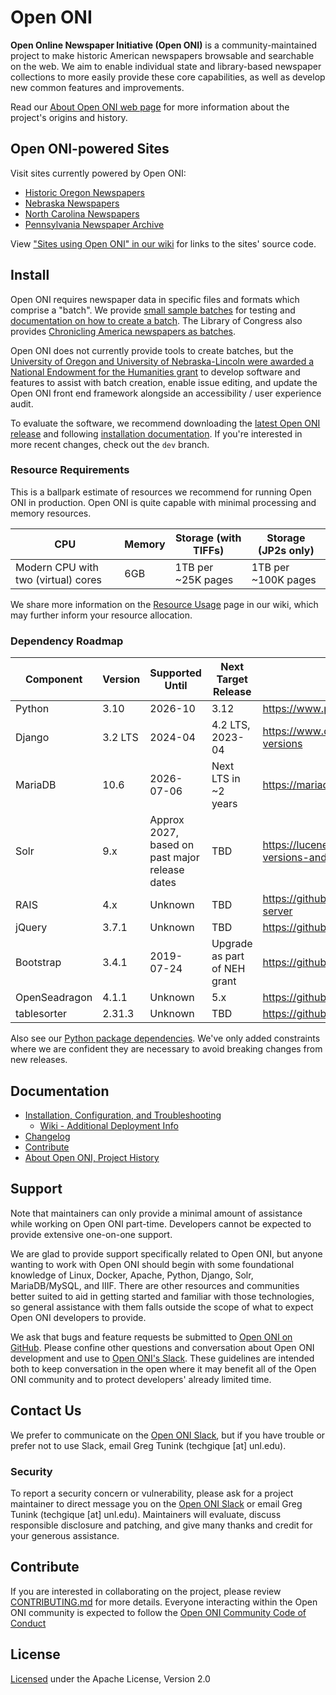 # Open ONI
**Open Online Newspaper Initiative (Open ONI)** is a community-maintained
project to make historic American newspapers browsable and searchable on the
web. We aim to enable individual state and library-based newspaper collections
to more easily provide these core capabilities, as well as develop new common
features and improvements.

Read our [About Open ONI web page](https://open-oni.github.io/about/) for more
information about the project's origins and history.

## Open ONI-powered Sites
Visit sites currently powered by Open ONI:

- [Historic Oregon Newspapers](https://oregonnews.uoregon.edu/)
- [Nebraska Newspapers](https://nebnewspapers.unl.edu/)
- [North Carolina Newspapers](https://www.digitalnc.org/collections/newspapers/)
- [Pennsylvania Newspaper Archive](https://panewsarchive.psu.edu/)

View ["Sites using Open ONI" in our
wiki](https://github.com/open-oni/open-oni/wiki/Sites-Using-Open-ONI) for links
to the sites' source code.

## Install
Open ONI requires newspaper data in specific files and formats which comprise a
"batch". We provide [small sample
batches](https://github.com/open-oni/sample-data) for testing and [documentation
on how to create a
batch](https://github.com/open-oni/open-oni/wiki/Create-Your-Own-Batch). The
Library of Congress also provides [Chronicling America newspapers as
batches](https://chroniclingamerica.loc.gov/batches/).

Open ONI does not currently provide tools to create batches, but the [University
of Oregon and University of Nebraska-Lincoln were awarded a National Endowment
for the Humanities grant](https://library.uoregon.edu/node/7671) to develop
software and features to assist with batch creation, enable issue editing, and
update the Open ONI front end framework alongside an accessibility / user
experience audit.

To evaluate the software, we recommend downloading the [latest Open ONI
release](https://github.com/open-oni/open-oni/releases) and following [installation documentation](https://github.com/open-oni/open-oni/tree/main/docs#installation-and-updating). If you're interested in more recent changes, check out the `dev` branch.

### Resource Requirements

This is a ballpark estimate of resources we recommend for running Open ONI in
production. Open ONI is quite capable with minimal processing and memory
resources.

CPU | Memory | Storage (with TIFFs) | Storage (JP2s only)
----|--------|----------------------|--------------------
Modern CPU with two (virtual) cores | 6GB | 1TB per ~25K pages| 1TB per ~100K pages

We share more information on the [Resource
Usage](https://github.com/open-oni/open-oni/wiki/Resource-Usage) page in our
wiki, which may further inform your resource allocation.

### Dependency Roadmap

Component | Version | Supported Until | Next Target Release | Documentation
----------|---------|-----------------|---------------------|--------------
Python | 3.10 | 2026-10 | 3.12 | https://www.python.org/downloads/
Django | 3.2 LTS | 2024-04 | 4.2 LTS, 2023-04 | https://www.djangoproject.com/download/#supported-versions
MariaDB | 10.6 | 2026-07-06 | Next LTS in ~2 years | https://mariadb.org/about/#maintenance-policy
Solr | 9.x | Approx 2027, based on past major release dates | TBD | https://lucene.apache.org/solr/downloads.html#about-versions-and-support
RAIS | 4.x | Unknown | TBD | https://github.com/uoregon-libraries/rais-image-server
jQuery | 3.7.1 | Unknown | TBD | https://github.com/jquery/jquery/wiki/Roadmap
Bootstrap | 3.4.1 | 2019-07-24 | Upgrade as part of NEH grant | https://github.com/twbs/release
OpenSeadragon | 4.1.1 | Unknown | 5.x | https://github.com/openseadragon/openseadragon
tablesorter | 2.31.3 | Unknown | TBD | https://github.com/Mottie/tablesorter/wiki/Changes

Also see our [Python package
dependencies](https://github.com/open-oni/open-oni/blob/dev/requirements.txt).
We've only added constraints where we are confident they are necessary to avoid
breaking changes from new releases.

## Documentation
- [Installation, Configuration, and
  Troubleshooting](https://github.com/open-oni/open-oni/tree/dev/docs)
  - [Wiki - Additional Deployment Info](https://github.com/open-oni/open-oni/wiki)
- [Changelog](https://github.com/open-oni/open-oni/tree/dev/CHANGELOG.md)
- [Contribute](https://github.com/open-oni/open-oni/tree/dev/CONTRIBUTING.md)
- [About Open ONI, Project History](https://open-oni.github.io/)

## Support
Note that maintainers can only provide a minimal amount of assistance while
working on Open ONI part-time. Developers cannot be expected to provide
extensive one-on-one support.

We are glad to provide support specifically related to Open ONI, but anyone
wanting to work with Open ONI should begin with some foundational knowledge of
Linux, Docker, Apache, Python, Django, Solr, MariaDB/MySQL, and IIIF. There are
other resources and communities better suited to aid in getting started and
familiar with those technologies, so general assistance with them falls outside
the scope of what to expect Open ONI developers to provide.

We ask that bugs and feature requests be submitted to [Open ONI on
GitHub](https://github.com/open-oni/open-oni/issues). Please confine other
questions and conversation about Open ONI development and use to [Open ONI's
Slack](https://join.slack.com/t/open-oni/shared_invite/enQtMzg5MDg5NjU5MDU2LTA4MmViOTkxZDliZWZmM2FlMGU5ODZjNDU0OWQxYzIzMTY1YmFlMWEzZDFkNDNjZmYxYzUyMmMwZjlkMjU1MGE).
These guidelines are intended both to keep conversation in the open where it may
benefit all of the Open ONI community and to protect developers' already limited
time.

## Contact Us
We prefer to communicate on the [Open ONI
Slack](https://join.slack.com/t/open-oni/shared_invite/enQtMzg5MDg5NjU5MDU2LTA4MmViOTkxZDliZWZmM2FlMGU5ODZjNDU0OWQxYzIzMTY1YmFlMWEzZDFkNDNjZmYxYzUyMmMwZjlkMjU1MGE),
but if you have trouble or prefer not to use Slack, email Greg Tunink (techgique
[at] unl.edu).

### Security
To report a security concern or vulnerability, please ask for a project
maintainer to direct message you on the [Open ONI
Slack](https://join.slack.com/t/open-oni/shared_invite/enQtMzg5MDg5NjU5MDU2LTA4MmViOTkxZDliZWZmM2FlMGU5ODZjNDU0OWQxYzIzMTY1YmFlMWEzZDFkNDNjZmYxYzUyMmMwZjlkMjU1MGE)
or email Greg Tunink (techgique [at] unl.edu). Maintainers will evaluate,
discuss responsible disclosure and patching, and give many thanks and credit for
your generous assistance.

## Contribute
If you are interested in collaborating on the project, please review
[CONTRIBUTING.md](https://github.com/open-oni/open-oni/tree/dev/CONTRIBUTING.md)
for more details. Everyone interacting within the Open ONI community is expected
to follow the [Open ONI Community Code of
Conduct](https://github.com/open-oni/open-oni/tree/dev/CODE_OF_CONDUCT.md)

## License
[Licensed](https://github.com/open-oni/open-oni/blob/dev/LICENSE) under the
Apache License, Version 2.0
